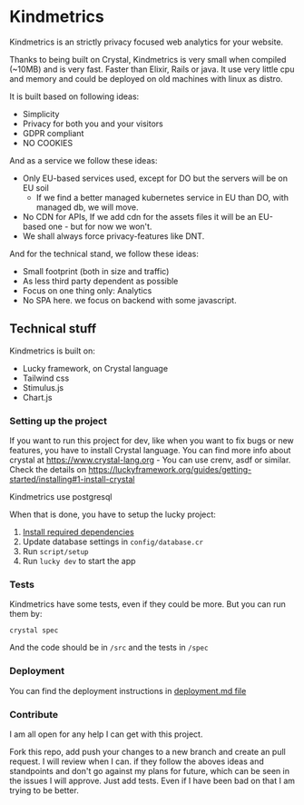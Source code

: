 # Kindmetrics

Kindmetrics is an strictly privacy focused web analytics for your website.

Thanks to being built on Crystal, Kindmetrics is very small when compiled (~10MB) and is very fast. Faster than Elixir, Rails or java. It use very little cpu and memory and could be deployed on old machines with linux as distro.

It is built based on following ideas:
* Simplicity
* Privacy for both you and your visitors
* GDPR compliant
* NO COOKIES

And as a service we follow these ideas:
* Only EU-based services used, except for DO but the servers will be on EU soil
  * If we find a better managed kubernetes service in EU than DO, with managed db, we will move.
* No CDN for APIs, If we add cdn for the assets files it will be an EU-based one - but for now we won't.
* We shall always force privacy-features like DNT.

And for the technical stand, we follow these ideas:
* Small footprint (both in size and traffic)
* As less third party dependent as possible
* Focus on one thing only: Analytics
* No SPA here. we focus on backend with some javascript.

## Technical stuff
Kindmetrics is built on:
* Lucky framework, on Crystal language
* Tailwind css
* Stimulus.js
* Chart.js

### Setting up the project

If you want to run this project for dev, like when you want to fix bugs or new features, you have to install Crystal language. You can find more info about crystal at https://www.crystal-lang.org - You can use crenv, asdf or similar. Check the details on https://luckyframework.org/guides/getting-started/installing#1-install-crystal

Kindmetrics use postgresql

When that is done, you have to setup the lucky project:
1. [Install required dependencies](https://luckyframework.org/guides/getting-started/installing#install-required-dependencies)
1. Update database settings in `config/database.cr`
1. Run `script/setup`
1. Run `lucky dev` to start the app

### Tests
Kindmetrics have some tests, even if they could be more. But you can run them by:
```
crystal spec
```
And the code should be in `/src` and the tests in `/spec`

### Deployment
You can find the deployment instructions in [deployment.md file](/deployment.md)

### Contribute
I am all open for any help I can get with this project.

Fork this repo, add push your changes to a new branch and create an pull request. I will review when I can. if they follow the aboves ideas and standpoints and don't go against my plans for future, which can be seen in the issues I will approve. Just add tests. Even if I have been bad on that I am trying to be better.
